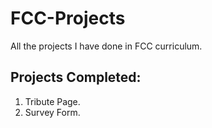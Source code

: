 # FCC-Projects
All the projects I have done in FCC curriculum.
## Projects Completed:
1. Tribute Page.  
2. Survey Form. 
